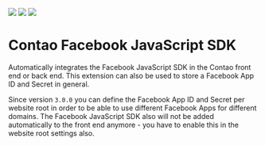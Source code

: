 [![](https://img.shields.io/maintenance/yes/2017.svg)](https://github.com/fritzmg/contao-facebook-js-sdk)
[![](https://img.shields.io/packagist/v/fritzmg/contao-facebook-js-sdk.svg)](https://packagist.org/packages/fritzmg/contao-facebook-js-sdk)
[![](https://img.shields.io/packagist/dt/fritzmg/contao-facebook-js-sdk.svg)](https://packagist.org/packages/fritzmg/contao-facebook-js-sdk)

Contao Facebook JavaScript SDK
=====================

Automatically integrates the Facebook JavaScript SDK in the Contao front end or back end. This extension can also be used to store a Facebook App ID and Secret in general.

Since version `3.0.0` you can define the Facebook App ID and Secret per website root in order to be able to use different Facebook Apps for different domains. The Facebook JavaScript SDK also will not be added automatically to the front end anymore - you have to enable this in the website root settings also.
